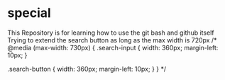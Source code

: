 # special
This Repository is for learning how to use the git bash and github itself
 Trying to extend the search button as long as the max width is 720px
 /* @media (max-width: 730px) {
  .search-input {
    width: 360px;
    margin-left: 10px;
  }

  .search-button {
    width: 360px;
    margin-left: 10px;
  }
} */